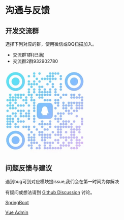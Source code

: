 # 沟通与反馈
## 开发交流群
选择下列对应的群，使用微信或QQ扫描加入。

- 交流群1群(已满)
- 交流群2群932902780

<img src="./images/qq.png"/>


## 问题反馈与建议
遇到bug可到对应模块提issue,我们会在第一时间为你解决

有疑问或想法请到 [Github Discussion](https://github.com/oceancode-cloud/oceancode-java/discussions) 讨论。


[SpringBoot](https://github.com/oceancode-cloud/oceancode-java/issues)

[Vue Admin](https://github.com/oceancode-cloud/oceancode-vue3-admin-template/issues)

